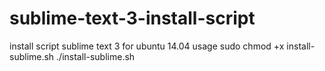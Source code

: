# sublime-text-3-install-script
install script sublime text 3 for ubuntu 14.04
usage 
sudo chmod +x install-sublime.sh
./install-sublime.sh
